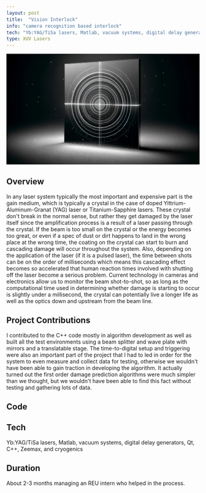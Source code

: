 ```yaml
---
layout: post
title:  "Vision Interlock"
info: "camera recognition based interlock"
tech: "Yb:YAG/TiSa lasers, Matlab, vacuum systems, digital delay generators, Qt, C++, cryogenics"
type: XUV Lasers
---
```

![Alt Text](../assets/img/vision_interlock.webp)
## Overview 
 In any laser system typically the most important and expensive part is the gain medium, which is typically a crystal in the case of doped Yittrium-Aluminum-Granat (YAG) laser or Titanium-Sapphire lasers.  These crystal don't break in the normal sense, but rather they get damaged by the laser itself since the amplification process is a result of a laser passing through the crystal. If the beam is too small on the crystal or the energy becomes too great, or even if a spec of dust or dirt happens to land in the wrong place at the wrong time, the coating on the crystal can start to burn and cascading damage will occur throughout the system.  Also, depending on the application of the laser (if it is a pulsed laser), the time between shots can be on the order of milliseconds which means this cascading effect becomes so accelerated that human reaction times involved with shutting off the laser become a serious problem.  Current technology in cameras and electronics allow us to monitor the beam shot-to-shot, so as long as the computational time used in determining whether damage is starting to occur is slightly under a millisecond, the crystal can potentially live a longer life as well as the optics down and upstream from the beam line.       

## Project Contributions
I contributed to the C++ code mostly in algorithm development as well as built all the test environments using a beam splitter and wave plate with mirrors and a translatable stage.  The time-to-digital setup and triggering were also an important part of the project that I had to led in order for the system to even measure and collect data for testing, otherwise we wouldn't have been able to gain traction in developing the algorithm.  It actually turned out the first order damage prediction algorithms were much simpler than we thought, but we wouldn't have been able to find this fact without testing and gathering lots of data.     

## Code

## Tech
Yb:YAG/TiSa lasers, Matlab, vacuum systems, digital delay generators, Qt, C++, Zeemax, and cryogenics


## Duration
About 2-3 months managing an REU intern who helped in the process.
